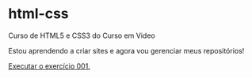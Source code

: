 # html-css
 Curso de HTML5 e CSS3 do Curso em Video

 Estou aprendendo a criar sites e agora vou gerenciar meus repositórios!

<a href="https://gustavohenriquesilveira.github.io/html-css/exercicios/EX001/index.html">Executar o exercício 001. </a>
